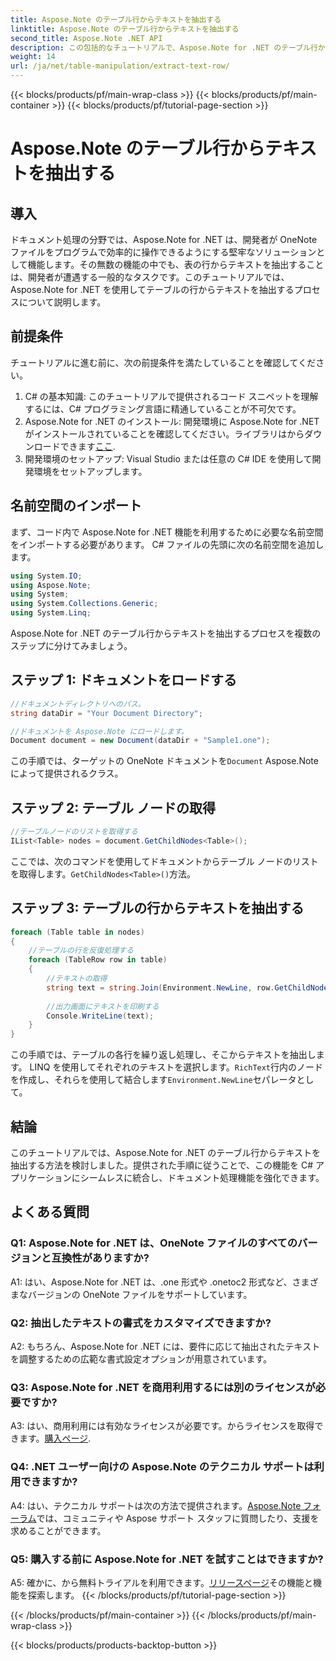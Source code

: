 ```yaml
---
title: Aspose.Note のテーブル行からテキストを抽出する
linktitle: Aspose.Note のテーブル行からテキストを抽出する
second_title: Aspose.Note .NET API
description: この包括的なチュートリアルで、Aspose.Note for .NET のテーブル行からテキストを抽出する方法を学びましょう。
weight: 14
url: /ja/net/table-manipulation/extract-text-row/
---
```


{{< blocks/products/pf/main-wrap-class >}}
{{< blocks/products/pf/main-container >}}
{{< blocks/products/pf/tutorial-page-section >}}

# Aspose.Note のテーブル行からテキストを抽出する

## 導入

ドキュメント処理の分野では、Aspose.Note for .NET は、開発者が OneNote ファイルをプログラムで効率的に操作できるようにする堅牢なソリューションとして機能します。その無数の機能の中でも、表の行からテキストを抽出することは、開発者が遭遇する一般的なタスクです。このチュートリアルでは、Aspose.Note for .NET を使用してテーブルの行からテキストを抽出するプロセスについて説明します。

## 前提条件

チュートリアルに進む前に、次の前提条件を満たしていることを確認してください。

1. C# の基本知識: このチュートリアルで提供されるコード スニペットを理解するには、C# プログラミング言語に精通していることが不可欠です。
2.  Aspose.Note for .NET のインストール: 開発環境に Aspose.Note for .NET がインストールされていることを確認してください。ライブラリはからダウンロードできます[ここ](https://releases.aspose.com/note/net/).
3. 開発環境のセットアップ: Visual Studio または任意の C# IDE を使用して開発環境をセットアップします。

## 名前空間のインポート

まず、コード内で Aspose.Note for .NET 機能を利用するために必要な名前空間をインポートする必要があります。 C# ファイルの先頭に次の名前空間を追加します。

```csharp
using System.IO;
using Aspose.Note;
using System;
using System.Collections.Generic;
using System.Linq;
```

Aspose.Note for .NET のテーブル行からテキストを抽出するプロセスを複数のステップに分けてみましょう。

## ステップ 1: ドキュメントをロードする

```csharp
//ドキュメントディレクトリへのパス。
string dataDir = "Your Document Directory";

//ドキュメントを Aspose.Note にロードします。
Document document = new Document(dataDir + "Sample1.one");
```

この手順では、ターゲットの OneNote ドキュメントを`Document` Aspose.Note によって提供されるクラス。

## ステップ 2: テーブル ノードの取得

```csharp
//テーブルノードのリストを取得する
IList<Table> nodes = document.GetChildNodes<Table>();
```

ここでは、次のコマンドを使用してドキュメントからテーブル ノードのリストを取得します。`GetChildNodes<Table>()`方法。

## ステップ 3: テーブルの行からテキストを抽出する

```csharp
foreach (Table table in nodes)
{
	//テーブルの行を反復処理する
	foreach (TableRow row in table)
	{
		//テキストの取得
		string text = string.Join(Environment.NewLine, row.GetChildNodes<RichText>().Select(e => e.Text)) + Environment.NewLine;
   
		//出力画面にテキストを印刷する
		Console.WriteLine(text);
	}
}
```

この手順では、テーブルの各行を繰り返し処理し、そこからテキストを抽出します。 LINQ を使用してそれぞれのテキストを選択します。`RichText`行内のノードを作成し、それらを使用して結合します`Environment.NewLine`セパレータとして。

## 結論

このチュートリアルでは、Aspose.Note for .NET のテーブル行からテキストを抽出する方法を検討しました。提供された手順に従うことで、この機能を C# アプリケーションにシームレスに統合し、ドキュメント処理機能を強化できます。

## よくある質問

### Q1: Aspose.Note for .NET は、OneNote ファイルのすべてのバージョンと互換性がありますか?

A1: はい、Aspose.Note for .NET は、.one 形式や .onetoc2 形式など、さまざまなバージョンの OneNote ファイルをサポートしています。

### Q2: 抽出したテキストの書式をカスタマイズできますか?

A2: もちろん、Aspose.Note for .NET には、要件に応じて抽出されたテキストを調整するための広範な書式設定オプションが用意されています。

### Q3: Aspose.Note for .NET を商用利用するには別のライセンスが必要ですか?

 A3: はい、商用利用には有効なライセンスが必要です。からライセンスを取得できます。[購入ページ](https://purchase.aspose.com/buy).

### Q4: .NET ユーザー向けの Aspose.Note のテクニカル サポートは利用できますか?

 A4: はい、テクニカル サポートは次の方法で提供されます。[Aspose.Note フォーラム](https://forum.aspose.com/c/note/28)では、コミュニティや Aspose サポート スタッフに質問したり、支援を求めることができます。

### Q5: 購入する前に Aspose.Note for .NET を試すことはできますか?

 A5: 確かに、から無料トライアルを利用できます。[リリースページ](https://releases.aspose.com/)その機能と機能を探索します。
{{< /blocks/products/pf/tutorial-page-section >}}

{{< /blocks/products/pf/main-container >}}
{{< /blocks/products/pf/main-wrap-class >}}

{{< blocks/products/products-backtop-button >}}
